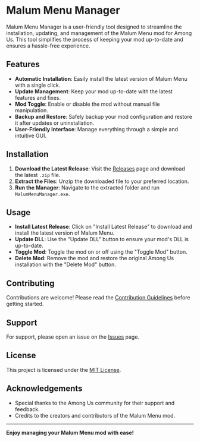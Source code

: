 # Malum Menu Manager

Malum Menu Manager is a user-friendly tool designed to streamline the installation, updating, and management of the Malum Menu mod for Among Us. This tool simplifies the process of keeping your mod up-to-date and ensures a hassle-free experience.

## Features

- **Automatic Installation**: Easily install the latest version of Malum Menu with a single click.
- **Update Management**: Keep your mod up-to-date with the latest features and fixes.
- **Mod Toggle**: Enable or disable the mod without manual file manipulation.
- **Backup and Restore**: Safely backup your mod configuration and restore it after updates or uninstallation.
- **User-Friendly Interface**: Manage everything through a simple and intuitive GUI.

## Installation

1. **Download the Latest Release**: Visit the [Releases](https://github.com/scp222thj/MalumMenu/releases) page and download the latest `.zip` file.
2. **Extract the Files**: Unzip the downloaded file to your preferred location.
3. **Run the Manager**: Navigate to the extracted folder and run `MalumMenuManager.exe`.

## Usage

- **Install Latest Release**: Click on "Install Latest Release" to download and install the latest version of Malum Menu.
- **Update DLL**: Use the "Update DLL" button to ensure your mod's DLL is up-to-date.
- **Toggle Mod**: Toggle the mod on or off using the "Toggle Mod" button.
- **Delete Mod**: Remove the mod and restore the original Among Us installation with the "Delete Mod" button.

## Contributing

Contributions are welcome! Please read the [Contribution Guidelines](CONTRIBUTING.md) before getting started.

## Support

For support, please open an issue on the [Issues](https://github.com/scp222thj/MalumMenu/issues) page.

## License

This project is licensed under the [MIT License](LICENSE).

## Acknowledgements

- Special thanks to the Among Us community for their support and feedback.
- Credits to the creators and contributors of the Malum Menu mod.

---

**Enjoy managing your Malum Menu mod with ease!**
